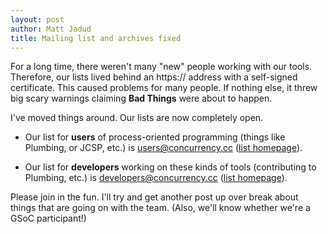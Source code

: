 ```yaml
---
layout: post
author: Matt Jadud
title: Mailing list and archives fixed
---
```


For a long time, there weren't many "new" people working with our tools. Therefore, our lists lived behind an https:// address with a self-signed certificate. This caused problems for many people. If nothing else, it threw big scary warnings claiming **Bad Things** were about to happen.

I've moved things around. Our lists are now completely open.
               
 * Our list for **users** of process-oriented programming (things like Plumbing, or JCSP, etc.) is <users@concurrency.cc> ([list homepage](http://unhosting.org/mailman/listinfo/users)).

 * Our list for **developers** working on these kinds of tools (contributing to Plumbing, etc.) is <developers@concurrency.cc> ([list homepage](http://unhosting.org/mailman/listinfo/developers)).

Please join in the fun. I'll try and get another post up over break about things that are going on with the team. (Also, we'll know whether we're a GSoC participant!)
